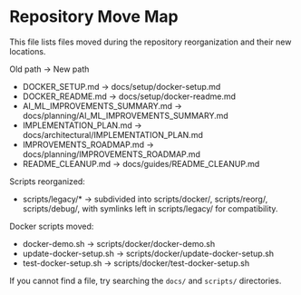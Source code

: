 # Repository Move Map

This file lists files moved during the repository reorganization and their new locations.

Old path -> New path

- DOCKER_SETUP.md -> docs/setup/docker-setup.md
- DOCKER_README.md -> docs/setup/docker-readme.md
- AI_ML_IMPROVEMENTS_SUMMARY.md -> docs/planning/AI_ML_IMPROVEMENTS_SUMMARY.md
- IMPLEMENTATION_PLAN.md -> docs/architectural/IMPLEMENTATION_PLAN.md
- IMPROVEMENTS_ROADMAP.md -> docs/planning/IMPROVEMENTS_ROADMAP.md
- README_CLEANUP.md -> docs/guides/README_CLEANUP.md

Scripts reorganized:

- scripts/legacy/* -> subdivided into scripts/docker/, scripts/reorg/, scripts/debug/, with symlinks left in scripts/legacy/ for compatibility.

Docker scripts moved:

- docker-demo.sh -> scripts/docker/docker-demo.sh
- update-docker-setup.sh -> scripts/docker/update-docker-setup.sh
- test-docker-setup.sh -> scripts/docker/test-docker-setup.sh

If you cannot find a file, try searching the `docs/` and `scripts/` directories.
